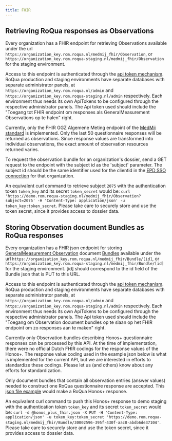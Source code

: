 ```yaml
---
title: FHIR
---
```


## Retrieving RoQua responses as Observations

Every organization has a FHIR endpoint for retrieving Observations available under the url `https://organization_key.rom.roqua.nl/medmij_fhir/Observation`, or `https://organization_key.rom.roqua-staging.nl/medmij_fhir/Observation` for the staging environment. 

Access to this endpoint is authenticated through the [api token mechanism](../overview/authentication/). RoQua production and staging environments have separate databases with separate administrator panels, at `https://organization_key.rom.roqua.nl/admin` and `https://organization_key.rom.roqua-staging.nl/admin` respectively. Each environment thus needs its own ApiTokens to be configured through the respective administrator panels. The Api token used should include the "Toegang tot FHIR endpoint om responses als GeneralMeasurement Observations op te halen" right.

Currently, only the FHIR GGZ Algemene Meting endpoint of the [MedMij standard](https://informatiestandaarden.nictiz.nl/wiki/MedMij:V2020.01/FHIR_GGZ) is implemented. Only the last 50 questionnaire responses will be returned as observations. Since response values are transformed into individual observations, the exact amount of observation resources returned varies.

To request the observation bundle for an organization's dossier, send a GET request to the endpoint with the subject id as the 'subject' parameter. The subject id should be the same identifier used for the clientid in the [EPD SSO connection](/en/developer/rom/sso/epd_v3/) for that organization.

An equivalent curl command to retrieve subject `2075` with the authentication token `token_key` and its secret `token_secret` would be: `curl 'https://demo.rom.roqua-staging.nl/medmij_fhir/Observation?subject=2075' -H 'Content-Type: application/json' -u token_key:token_secret`.
Please take care to securely store and use the token secret, since it provides access to dossier data.

## Storing Observation document Bundles as RoQua responses

Every organization has a FHIR json endpoint for storing [GeneralMeasurement Observation](https://simplifier.net/NictizSTU3-Zib2017/ZIB-GeneralMeasurement/~overview) document [Bundles](https://simplifier.net/coreprofilesstu3/bundle) available under the url `https://organization_key.rom.roqua.nl/medmij_fhir/Bundle/[id]`, or `https://organization_key.rom.roqua-staging.nl/medmij_fhir/Bundle/[id]` for the staging environment. [id] should correspond to the id field of the Bundle json that is PUT to this URL. 

Access to this endpoint is authenticated through the [api token mechanism](../overview/authentication/). RoQua production and staging environments have separate databases with separate administrator panels, at `https://organization_key.rom.roqua.nl/admin` and `https://organization_key.rom.roqua-staging.nl/admin` respectively. Each environment thus needs its own ApiTokens to be configured through the respective administrator panels. The Api token used should include the "Toegang om Observation document bundles op te slaan op het FHIR endpoint om zo responses aan te maken" right.

Currently only Observation bundles describing Honos+ questionnaire responses can be processed by this API. At the time of implementation, there were no official Dutch FHIR codings for the response values of the Honos+. The response value coding used in the example json below is what is implemented for the current API, but we are interested in efforts to standardize these codings. Please let us (and others) know about any efforts for standardization.

Only document bundles that contain all observation entries (answer values) needed to construct one RoQua questionnaire response are accepted. This [json file example](/assets/files/honos_plus_fhir.json) would make a RoQua Honos+ response.

An equivalent curl command to push this Honos+ response to demo staging with the authentication token `token_key` and its secret `token_secret` would be: `curl -d @honos_plus_fhir.json -X PUT -H 'Content-Type: application/json' -u token_key:token_secret 'https://demo.rom.roqua-staging.nl/medmij_fhir/Bundle/30002596-395f-430f-aac8-abdb6de37104'`.
Please take care to securely store and use the token secret, since it provides access to dossier data.
